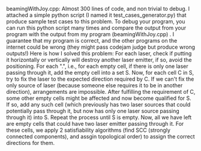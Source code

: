 beamingWithJoy.cpp: Almost 300 lines of code, and non trivial to debug. I attached a simple python script (I named it test_cases_generator.py) that produce sample test cases to this problem. To debug your program, you can run this python script many times and compare the output from your program with the output from my program (beamingWithJoy.cpp) . I guarantee that my program is correct, and the other programs on the internet could be wrong (they might pass codejam judge but produce wrong outputs!) Here is how I solved this problem: For each laser, check if putting it horizontally or vertically will destroy another laser emitter, if so, avoid the positioning. For each ".", i.e., for each empty cell, if there is only one laser passing through it, add the empty cell into a set S. Now, for each cell C in S, try to fix the laser to the expected direction required by C. If we can't fix the only source of laser (because someone else requires it to be in another direction), arrangements are impossible. After fulfilling the requirement of C, some other empty cells might be affected and now become qualified for S. If so, add any such cell (which previously has two laser sources that could potentially pass through it, but now has only one laser source passing through it) into S. Repeat the process until S is empty. Now, all we have left are empty cells that could have two laser emitter passing through it. For these cells, we apply 2 satisfiability algorithms (find SCC (strongly connected components), and assgin topological order) to assign the correct directions for them. 
